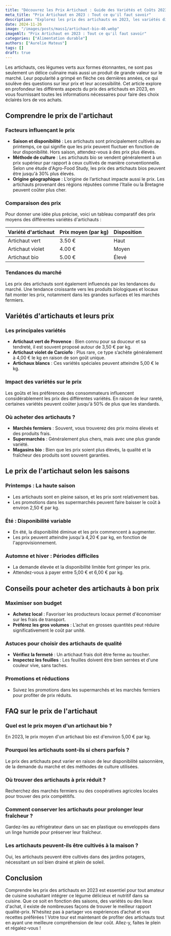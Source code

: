 ```yaml
---
title: "Découvrez les Prix Artichaut : Guide des Variétés et Coûts 2023"
meta_title: "Prix Artichaut en 2023 : Tout ce qu'il faut savoir"
description: "Explorez les prix des artichauts en 2023, les variétés disponibles et les tendances du marché. Des informations essentielles pour les amateurs de légumes."
date: 2024-11-26
image: "/images/posts/mass1/artichaut-bio-40.webp"
imageAlt: "Prix Artichaut en 2023 : Tout ce qu'il faut savoir"
categories: ["Alimentation durable"]
authors: ["Aurelie Mateus"]
tags: []
draft: true
---
```


Les artichauts, ces légumes verts aux formes étonnantes, ne sont pas seulement un délice culinaire mais aussi un produit de grande valeur sur le marché. Leur popularité a grimpé en flèche ces dernières années, ce qui soulève des questions sur leur prix et leur accessibilité. Cet article explore en profondeur les différents aspects du prix des artichauts en 2023, en vous fournissant toutes les informations nécessaires pour faire des choix éclairés lors de vos achats.

## Comprendre le prix de l'artichaut

### Facteurs influençant le prix

- **Saison et disponibilité** : Les artichauts sont principalement cultivés au printemps, ce qui signifie que les prix peuvent fluctuer en fonction de leur disponibilité. Hors saison, attendez-vous à des prix plus élevés.
- **Méthode de culture** : Les artichauts bio se vendent généralement à un prix supérieur par rapport à ceux cultivés de manière conventionnelle. Selon une étude d'Agro-Food Study, les prix des artichauts bios peuvent être jusqu'à 30% plus élevés.
- **Origine géographique** : L’origine de l’artichaut impacte aussi le prix. Les artichauts provenant des régions réputées comme l’Italie ou la Bretagne peuvent coûter plus cher.

### Comparaison des prix

Pour donner une idée plus précise, voici un tableau comparatif des prix moyens des différentes variétés d'artichauts :

| Variété d'artichaut | Prix moyen (par kg) | Disposition |
|----------------------|---------------------|-------------|
| Artichaut vert       | 3.50 €              | Haut        |
| Artichaut violet     | 4.00 €              | Moyen       |
| Artichaut bio        | 5.00 €              | Élevé       |

### Tendances du marché

Les prix des artichauts sont également influencés par les tendances du marché. Une tendance croissante vers les produits biologiques et locaux fait monter les prix, notamment dans les grandes surfaces et les marchés fermiers. 

## Variétés d'artichauts et leurs prix

### Les principales variétés

- **Artichaut vert de Provence** : Bien connu pour sa douceur et sa tendreté, il est souvent proposé autour de 3,50 € par kg.
- **Artichaut violet de Carciofo** : Plus rare, ce type s’achète généralement à 4,00 € le kg en raison de son goût unique.
- **Artichaux blancs** : Ces variétés spéciales peuvent atteindre 5,00 € le kg.

### Impact des variétés sur le prix

Les goûts et les préférences des consommateurs influencent considérablement les prix des différentes variétés. En raison de leur rareté, certaines variétés peuvent coûter jusqu'à 50% de plus que les standards.

### Où acheter des artichauts ?

- **Marchés fermiers** : Souvent, vous trouverez des prix moins élevés et des produits frais.
- **Supermarchés** : Généralement plus chers, mais avec une plus grande variété.
- **Magasins bio** : Bien que les prix soient plus élevés, la qualité et la fraîcheur des produits sont souvent garanties.

## Le prix de l'artichaut selon les saisons

### Printemps : La haute saison

- Les artichauts sont en pleine saison, et les prix sont relativement bas.
- Les promotions dans les supermarchés peuvent faire baisser le coût à environ 2,50 € par kg.

### Été : Disponibilité variable

- En été, la disponibilité diminue et les prix commencent à augmenter.
- Les prix peuvent atteindre jusqu'à 4,20 € par kg, en fonction de l'approvisionnement.

### Automne et hiver : Périodes difficiles

- La demande élevée et la disponibilité limitée font grimper les prix.
- Attendez-vous à payer entre 5,00 € et 6,00 € par kg.

## Conseils pour acheter des artichauts à bon prix

### Maximiser son budget

- **Achetez local** : Favoriser les producteurs locaux permet d'économiser sur les frais de transport.
- **Préférez les gros volumes** : L’achat en grosses quantités peut réduire significativement le coût par unité.

### Astuces pour choisir des artichauts de qualité

- **Vérifiez la fermeté** : Un artichaut frais doit être ferme au toucher.
- **Inspectez les feuilles** : Les feuilles doivent être bien serrées et d'une couleur vive, sans taches.

### Promotions et réductions

- Suivez les promotions dans les supermarchés et les marchés fermiers pour profiter de prix réduits.

## FAQ sur le prix de l'artichaut 

### Quel est le prix moyen d'un artichaut bio ?

En 2023, le prix moyen d'un artichaut bio est d'environ 5,00 € par kg.

### Pourquoi les artichauts sont-ils si chers parfois ?

Le prix des artichauts peut varier en raison de leur disponibilité saisonnière, de la demande du marché et des méthodes de culture utilisées.

### Où trouver des artichauts à prix réduit ?

Recherchez des marchés fermiers ou des coopératives agricoles locales pour trouver des prix compétitifs.

### Comment conserver les artichauts pour prolonger leur fraîcheur ?

Gardez-les au réfrigérateur dans un sac en plastique ou enveloppés dans un linge humide pour préserver leur fraîcheur.

### Les artichauts peuvent-ils être cultivés à la maison ?

Oui, les artichauts peuvent être cultivés dans des jardins potagers, nécessitant un sol bien drainé et plein de soleil.

## Conclusion

Comprendre les prix des artichauts en 2023 est essentiel pour tout amateur de cuisine souhaitant intégrer ce légume délicieux et nutritif dans sa cuisine. Que ce soit en fonction des saisons, des variétés ou des lieux d'achat, il existe de nombreuses façons de trouver le meilleur rapport qualité-prix. N’hésitez pas à partager vos expériences d’achat et vos recettes préférées ! Votre tour est maintenant de profiter des artichauts tout en ayant une meilleure compréhension de leur coût. Allez-y, faites le plein et régalez-vous !

